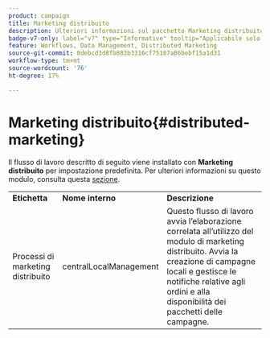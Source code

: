 ```yaml
---
product: campaign
title: Marketing distribuito
description: Ulteriori informazioni sul pacchetto Marketing distribuito
badge-v7-only: label="v7" type="Informative" tooltip="Applicabile solo a Campaign Classic v7"
feature: Workflows, Data Management, Distributed Marketing
source-git-commit: 8debcd3d8fb883b3316cf75187a86bebf15a1d31
workflow-type: tm+mt
source-wordcount: '76'
ht-degree: 17%

---
```



# Marketing distribuito{#distributed-marketing}



Il flusso di lavoro descritto di seguito viene installato con **Marketing distribuito** per impostazione predefinita. Per ulteriori informazioni su questo modulo, consulta questa [sezione](../../distributed/using/about-distributed-marketing.md).

<table> 
 <tbody> 
  <tr> 
   <td> <strong>Etichetta</strong><br /> </td> 
   <td> <strong>Nome interno</strong><br /> </td> 
   <td> <strong>Descrizione</strong><br /> </td> 
  </tr> 
  <tr> 
   <td> <span class="uicontrol">Processi di marketing distribuito</span> <br /> </td> 
   <td> <span class="uicontrol">centralLocalManagement</span> <br /> </td> 
   <td> Questo flusso di lavoro avvia l’elaborazione correlata all’utilizzo del modulo di marketing distribuito. Avvia la creazione di campagne locali e gestisce le notifiche relative agli ordini e alla disponibilità dei pacchetti delle campagne.<br /> </td> 
  </tr> 
 </tbody> 
</table>

